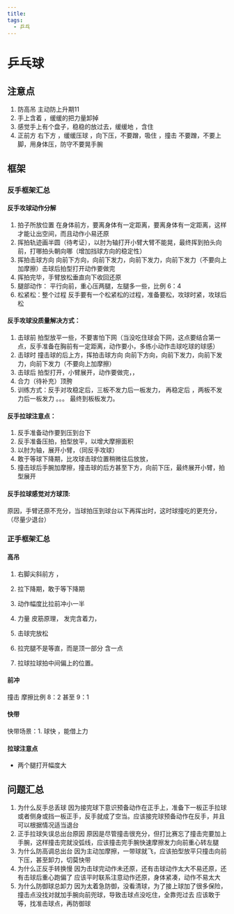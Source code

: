 ```yaml
---
title: 
tags:
  - 乒乓
---
```


# 乒乓球

## 注意点

1. 防高吊  主动防上升期11
2. 手上含着 ，缓缓的把力量卸掉
3. 感觉手上有个盘子，稳稳的放过去，缓缓地 ，含住 
4. 正前方 右下方 ，缓缓压球 ，向下压，不要蹭，吸住 ，撞击 不要蹭，不要上脚，用身体压，防守不要晃手腕

   

## 框架

### 反手框架汇总

 #### 反手攻球动作分解
 1. 拍子所放位置 在身体前方，要离身体有一定距离，要离身体有一定距离，这样才能让出空间，而且动作小易还原
 2. 挥拍轨迹画半圆（待考证），以肘为轴打开小臂大臂不能晃，最终挥到拍头向前，打哪拍头朝向哪（增加挡球方向的稳定性）
 3. 挥拍击球方向 向前下方向，向前下发力，向前下发力，向前下发力（不要向上加摩擦）击球后拍型打开动作要做完
 4. 挥拍完毕，手臂放松垂直向下收回还原
 5. 腿部动作： 平行向前，重心压两腿，左腿多一些，比例 6：4
  6. 松紧松：整个过程 反手要有一个松紧松的过程，准备要松，攻球时紧，攻球后松

#### 反手攻球没质量解决方式：

1. 击球前 拍型放平一些，不要害怕下网（当没吃住球会下网，这点要结合第一点，反手准备在胸前有一定距离，动作要小，多练小动作击球吃球的球感）
2. 击球时 撞击球的后上方，挥拍击球方向 向前下方向，向前下发力，向前下发力，向前下发力（不要向上加摩擦）
3. 击球后 拍型打开，小臂展开，动作要做完，，
4. 合力（待补充）顶胯
5. 训练方式：反手对攻稳定后，三板不发力后一板发力， 再稳定后 ，两板不发力后一板发力 。。。 最终到板板发力。

#### 反手拉球注意点：
1. 反手准备动作要到压到台下
2. 反手准备压拍，拍型放平，以增大摩擦面积
3. 以肘为轴，展开小臂，（同反手攻球）
4. 敢于等球下降期，比攻球击球位置稍微往后放放，
5. 撞击球后手腕加摩擦，撞击球的后方甚至下方，向前下压，最终展开小臂，拍型展开

#### 反手拉球感觉对方球顶:
原因，手臂还原不充分，当球拍压到球台以下再挥出时，这时球撞吃的更充分，（尽量少退台）

### 正手框架汇总

#### 高吊

1. 右脚尖斜前方 ，
2. 拉下降期，敢于等下降期
3. 动作幅度比拉前冲小一半
4. 力量 皮筋原理，  发完含着力，
5. 击球完放松
6. 拉完腿不是等直，而是顶一部分 含一点

7. 拉球拉球拍中间偏上的位置。

####  前冲

撞击 摩擦比例 8：2  甚至 9：1

####  快带

快带场景：1. 球快 ，能借上力



####  拉球注意点

* 两个腿打开幅度大





## 问题汇总



1. 为什么反手总丢球
   因为接完球下意识预备动作在正手上，准备下一板正手拉球或者侧身或挡一板正手，反手就成了空当。应该接完球预备动作在反手，并且可以根据情况适当退台
2. 正手拉球失误总出台原因
   原因是尽管撞击很充分，但打比赛忘了撞击完要加上手腕，这样撞击完就没弧线，应该撞击完手腕快速摩擦发力向前重心转左腿
3. 为什么防高调总出台
   因为主动加摩擦，一带球就飞，应该拍型放平只撞击向前下压，甚至卸力，切莫快带
4. 为什么正反手转换慢
   因为击球完动作未还原，还有击球动作太大不易还原，还有击球后重心跑偏了
   应该平时联系注意动作还原，身体紧凑，动作不易太大
5. 为什么防御球总卸力
   因为太着急防御，没看清球，为了接上球加了很多保险，撞击点没找对就加手腕向前兜球，导致击球点没吃住，全靠兜过去
   应该敢于等，找准击球点，再防御球

